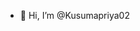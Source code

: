 - 👋 Hi, I’m @Kusumapriya02

<!---
Kusumapriya02/Kusumapriya02 is a ✨ special ✨ repository because its `README.md` (this file) appears on your GitHub profile.
You can click the Preview link to take a look at your changes.
--->
